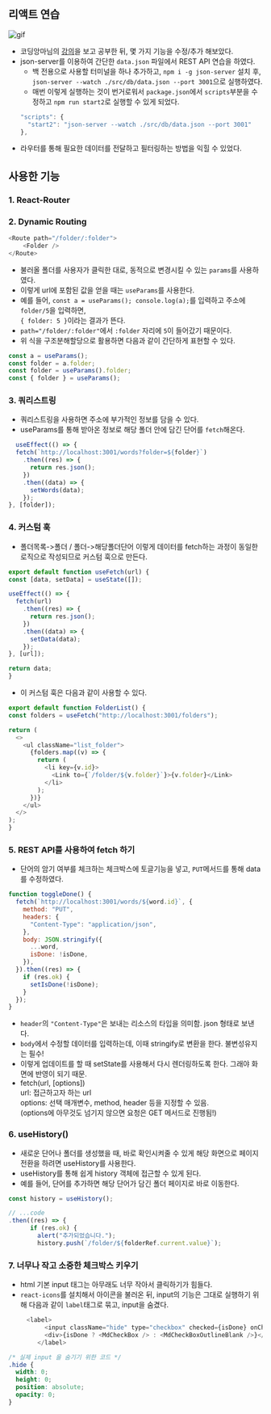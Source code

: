 ## 리액트 연습
![gif](https://user-images.githubusercontent.com/66292371/110033823-39db7600-7d7d-11eb-8e8b-d59e82cf033a.gif)
- 코딩앙마님의 [강의](https://youtu.be/05uFo_-SGXU)을 보고 공부한 뒤, 몇 가지 기능을 수정/추가 해보았다.
- json-server를 이용하여 간단한 `data.json` 파일에서 REST API 연습을 하였다.
  - 백 전용으로 사용할 터미널을 하나 추가하고, `npm i -g json-server` 설치 후,    
    `json-server --watch ./src/db/data.json --port 3001`으로 실행하였다.
  - 매번 이렇게 실행하는 것이 번거로워서 `package.json`에서 `scripts`부분을 수정하고 `npm run start2`로 실행할 수 있게 되었다.  
  ```javascript
  "scripts": {
    "start2": "json-server --watch ./src/db/data.json --port 3001"
  },
  ```
- 라우터를 통해 필요한 데이터를 전달하고 필터링하는 방법을 익힐 수 있었다.
## 사용한 기능
### 1. React-Router
### 2. Dynamic Routing
  ```javascript
  <Route path="/folder/:folder">
      <Folder />
  </Route>
  ```
  - 불러올 폴더를 사용자가 클릭한 대로, 동적으로 변경시킬 수 있는 `params`를 사용하였다.
  - 이렇게 url에 포함된 값을 얻을 때는 `useParams`를 사용한다.
  - 예를 들어, `const a = useParams(); console.log(a);`를 입력하고 주소에 `folder/5`을 입력하면,  
    `{ folder: 5 }`이라는 결과가 뜬다.
  - `path="/folder/:folder"`에서 `:folder` 자리에 `5`이 들어갔기 때문이다.
  - 위 식을 구조분해할당으로 활용하면 다음과 같이 간단하게 표현할 수 있다.
  ```javascript
  const a = useParams();
  const folder = a.folder;
  const folder = useParams().folder;
  const { folder } = useParams();
  ```
### 3. 쿼리스트링
  - 쿼리스트링을 사용하면 주소에 부가적인 정보를 담을 수 있다.
  - useParams를 통해 받아온 정보로 해당 폴더 안에 담긴 단어를 `fetch`해온다.
  ```javascript
    useEffect(() => {
    fetch(`http://localhost:3001/words?folder=${folder}`)
      .then((res) => {
        return res.json();
      })
      .then((data) => {
        setWords(data);
      });
  }, [folder]);
  ```
### 4. 커스텀 훅
  - 폴더목록->폴더 / 폴더->해당폴더단어 이렇게 데이터를 fetch하는 과정이 동일한 로직으로 작성되므로 커스텀 훅으로 만든다.
  ```javascript
  export default function useFetch(url) {
  const [data, setData] = useState([]);

  useEffect(() => {
    fetch(url)
      .then((res) => {
        return res.json();
      })
      .then((data) => {
        setData(data);
      });
  }, [url]);

  return data;
}

  ```
  - 이 커스텀 훅은 다음과 같이 사용할 수 있다.
  ```javascript
  export default function FolderList() {
  const folders = useFetch("http://localhost:3001/folders");

  return (
    <>
      <ul className="list_folder">
        {folders.map((v) => {
          return (
            <li key={v.id}>
              <Link to={`/folder/${v.folder}`}>{v.folder}</Link>
            </li>
          );
        })}
      </ul>
    </>
  );
}
  ```
### 5. REST API를 사용하여 fetch 하기
  - 단어의 암기 여부를 체크하는 체크박스에 토글기능을 넣고, `PUT`메서드를 통해 data를 수정하였다.
  ```javascript
  function toggleDone() {
    fetch(`http://localhost:3001/words/${word.id}`, {
      method: "PUT",
      headers: {
        "Content-Type": "application/json",
      },
      body: JSON.stringify({
        ...word,
        isDone: !isDone,
      }),
    }).then((res) => {
      if (res.ok) {
        setIsDone(!isDone);
      }
    });
  }
  ```
  - `header`의 `"Content-Type"`은 보내는 리소스의 타입을 의미함. json 형태로 보낸다.
  - `body`에서 수정할 데이터를 입력하는데, 이때 stringify로 변환을 한다. 불변성유지는 필수!
  - 이렇게 업데이트를 할 때 setState를 사용해서 다시 렌더링하도록 한다. 그래야 화면에 반영이 되기 때문.
  - fetch(url, [options])  
    url: 접근하고자 하는 url  
    options: 선택 매개변수, method, header 등을 지정할 수 있음.  
    (options에 아무것도 넘기지 않으면 요청은 GET 메서드로 진행됨!)  
### 6. useHistory()
  - 새로운 단어나 폴더를 생성했을 때, 바로 확인시켜줄 수 있게 해당 화면으로 페이지 전환을 하려면 useHistory를 사용한다.
  - useHistory를 통해 쉽게 history 객체에 접근할 수 있게 된다.
  - 예를 들어, 단어를 추가하면 해당 단어가 담긴 폴더 페이지로 바로 이동한다.
  ```javascript
  const history = useHistory();
  
  // ...code
  .then((res) => {
        if (res.ok) {
          alert("추가되었습니다.");
          history.push(`/folder/${folderRef.current.value}`);
  ```
### 7. 너무나 작고 소중한 체크박스 키우기
  - html 기본 input 태그는 아무래도 너무 작아서 클릭하기가 힘들다.
  - `react-icons`를 설치해서 아이콘을 불러온 뒤, input의 기능은 그대로 실행하기 위해 다음과 같이 `label`태그로 묶고, input을 숨겼다.
  ```javascript
       <label>
            <input className="hide" type="checkbox" checked={isDone} onChange={toggleDone} />
            <div>{isDone ? <MdCheckBox /> : <MdCheckBoxOutlineBlank />}</div>
          </label>
  ```
  ```css
  /* 실제 input 을 숨기기 위한 코드 */
  .hide {
    width: 0;
    height: 0;
    position: absolute;
    opacity: 0;
  }
  ```
